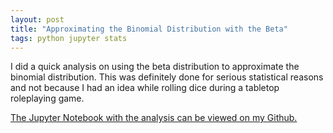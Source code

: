 ```yaml
---
layout: post
title: "Approximating the Binomial Distribution with the Beta"
tags: python jupyter stats
---
```

I did a quick analysis on using the beta distribution to approximate the binomial distribution. This was definitely done for serious statistical reasons and not because I had an idea while rolling dice during a tabletop roleplaying game.

[The Jupyter Notebook with the analysis can be viewed on my Github.](
https://github.com/brsr/math/blob/master/Approximating%20the%20binomial%20with%20the%20beta.ipynb)
